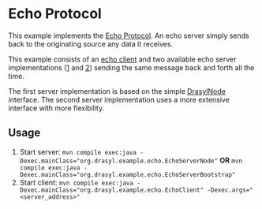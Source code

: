 # Echo Protocol

This example implements the [Echo Protocol](https://tools.ietf.org/html/rfc862). An echo server
simply sends back to the originating source any data it receives.

This example consists of an [echo client](EchoClient.java) and two available echo server implementations ([1](EchoServerNode.java) and [2](EchoServerBootstrap.java))
sending the same message back and forth all the time.

The first server implementation is based on the simple [DrasylNode](../../../../../../../../drasyl-node/src/main/java/org/drasyl/node/DrasylNode.java) interface.
The second server implementation uses a more extensive interface with more flexibility.

## Usage

1. Start server: `mvn compile exec:java -Dexec.mainClass="org.drasyl.example.echo.EchoServerNode"` **OR** `mvn compile exec:java -Dexec.mainClass="org.drasyl.example.echo.EchoServerBootstrap"`
3. Start
   client: `mvn compile exec:java -Dexec.mainClass="org.drasyl.example.echo.EchoClient" -Dexec.args="<server_address>"`
